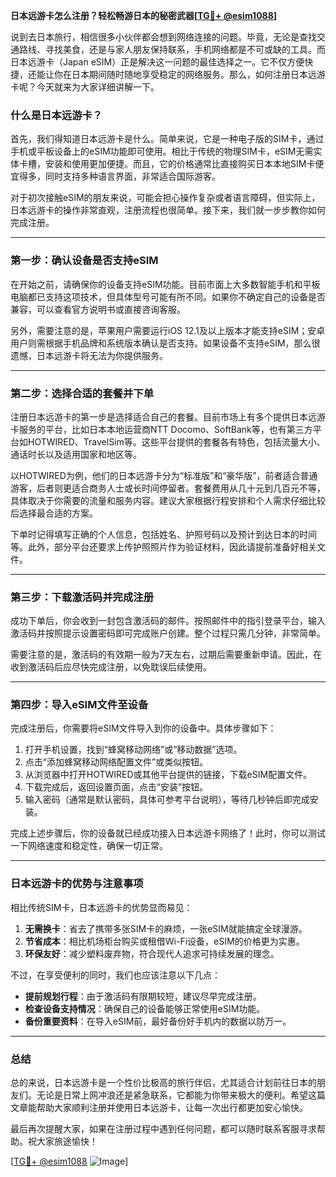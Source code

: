 **日本远游卡怎么注册？轻松畅游日本的秘密武器[[TG💪+ @esim1088](https://t.me/s/esim1088)]**

说到去日本旅行，相信很多小伙伴都会想到网络连接的问题。毕竟，无论是查找交通路线、寻找美食，还是与家人朋友保持联系，手机网络都是不可或缺的工具。而日本远游卡（Japan eSIM）正是解决这一问题的最佳选择之一。它不仅方便快捷，还能让你在日本期间随时随地享受稳定的网络服务。那么，如何注册日本远游卡呢？今天就来为大家详细讲解一下。

### 什么是日本远游卡？

首先，我们得知道日本远游卡是什么。简单来说，它是一种电子版的SIM卡，通过手机或平板设备上的eSIM功能即可使用。相比于传统的物理SIM卡，eSIM无需实体卡槽，安装和使用更加便捷。而且，它的价格通常比直接购买日本本地SIM卡便宜得多，同时支持多种语言界面，非常适合国际游客。

对于初次接触eSIM的朋友来说，可能会担心操作复杂或者语言障碍，但实际上，日本远游卡的操作非常直观，注册流程也很简单。接下来，我们就一步步教你如何完成注册。

---

### 第一步：确认设备是否支持eSIM

在开始之前，请确保你的设备支持eSIM功能。目前市面上大多数智能手机和平板电脑都已支持这项技术，但具体型号可能有所不同。如果你不确定自己的设备是否兼容，可以查看官方说明书或直接咨询客服。

另外，需要注意的是，苹果用户需要运行iOS 12.1及以上版本才能支持eSIM；安卓用户则需根据手机品牌和系统版本确认是否支持。如果设备不支持eSIM，那么很遗憾，日本远游卡将无法为你提供服务。

---

### 第二步：选择合适的套餐并下单

注册日本远游卡的第一步是选择适合自己的套餐。目前市场上有多个提供日本远游卡服务的平台，比如日本本地运营商NTT Docomo、SoftBank等，也有第三方平台如HOTWIRED、TravelSim等。这些平台提供的套餐各有特色，包括流量大小、通话时长以及适用国家和地区等。

以HOTWIRED为例，他们的日本远游卡分为“标准版”和“豪华版”，前者适合普通游客，后者则更适合商务人士或长时间停留者。套餐费用从几十元到几百元不等，具体取决于你需要的流量和服务内容。建议大家根据行程安排和个人需求仔细比较后选择最合适的方案。

下单时记得填写正确的个人信息，包括姓名、护照号码以及预计到达日本的时间等。此外，部分平台还要求上传护照照片作为验证材料，因此请提前准备好相关文件。

---

### 第三步：下载激活码并完成注册

成功下单后，你会收到一封包含激活码的邮件。按照邮件中的指引登录平台，输入激活码并按照提示设置密码即可完成账户创建。整个过程只需几分钟，非常简单。

需要注意的是，激活码的有效期一般为7天左右，过期后需要重新申请。因此，在收到激活码后应尽快完成注册，以免耽误后续使用。

---

### 第四步：导入eSIM文件至设备

完成注册后，你需要将eSIM文件导入到你的设备中。具体步骤如下：

1. 打开手机设置，找到“蜂窝移动网络”或“移动数据”选项。
2. 点击“添加蜂窝移动网络配置文件”或类似按钮。
3. 从浏览器中打开HOTWIRED或其他平台提供的链接，下载eSIM配置文件。
4. 下载完成后，返回设置页面，点击“安装”按钮。
5. 输入密码（通常是默认密码，具体可参考平台说明），等待几秒钟后即完成安装。

完成上述步骤后，你的设备就已经成功接入日本远游卡网络了！此时，你可以测试一下网络速度和稳定性，确保一切正常。

---

### 日本远游卡的优势与注意事项

相比传统SIM卡，日本远游卡的优势显而易见：

1. **无需换卡**：省去了携带多张SIM卡的麻烦，一张eSIM就能搞定全球漫游。
2. **节省成本**：相比机场柜台购买或租借Wi-Fi设备，eSIM的价格更为实惠。
3. **环保友好**：减少塑料废弃物，符合现代人追求可持续发展的理念。

不过，在享受便利的同时，我们也应该注意以下几点：

- **提前规划行程**：由于激活码有限期较短，建议尽早完成注册。
- **检查设备支持情况**：确保自己的设备能够正常使用eSIM功能。
- **备份重要资料**：在导入eSIM前，最好备份好手机内的数据以防万一。

---

### 总结

总的来说，日本远游卡是一个性价比极高的旅行伴侣，尤其适合计划前往日本的朋友们。无论是日常上网冲浪还是紧急联系，它都能为你带来极大的便利。希望这篇文章能帮助大家顺利注册并使用日本远游卡，让每一次出行都更加安心愉快。

最后再次提醒大家，如果在注册过程中遇到任何问题，都可以随时联系客服寻求帮助。祝大家旅途愉快！

[[TG💪+ @esim1088](https://t.me/s/esim1088) ![Image](https://i.postimg.cc/4NQfJmqS/Snipaste-2025-05-13-00-14-12.png)]